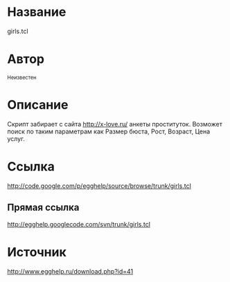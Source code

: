 # Название #
girls.tcl


# Автор #
<sup>Неизвестен</sup>


# Описание #
Скрипт забирает с сайта http://x-love.ru/ анкеты проституток. Возможет поиск по таким параметрам как Размер бюста, Рост, Возраст, Цена услуг.


# Ссылка #
http://code.google.com/p/egghelp/source/browse/trunk/girls.tcl

## Прямая ссылка ##
http://egghelp.googlecode.com/svn/trunk/girls.tcl


# Источник #
http://www.egghelp.ru/download.php?id=41

